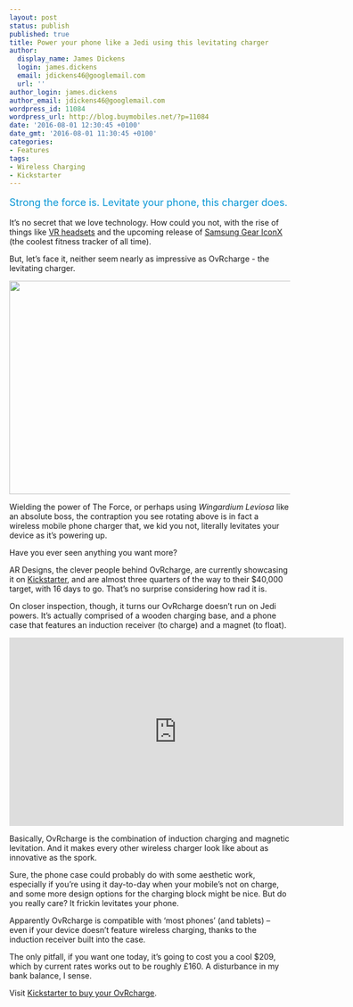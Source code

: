```yaml
---
layout: post
status: publish
published: true
title: Power your phone like a Jedi using this levitating charger
author:
  display_name: James Dickens
  login: james.dickens
  email: jdickens46@googlemail.com
  url: ''
author_login: james.dickens
author_email: jdickens46@googlemail.com
wordpress_id: 11084
wordpress_url: http://blog.buymobiles.net/?p=11084
date: '2016-08-01 12:30:45 +0100'
date_gmt: '2016-08-01 11:30:45 +0100'
categories:
- Features
tags:
- Wireless Charging
- Kickstarter
---
```

<p><span class="caption postStandFirst" style="color: #0896d5; line-height: 26px; font-size: 18px;">Strong the force is. Levitate your phone, this charger does.</span></p>
<p>It&rsquo;s no secret that we love technology. How could you not, with the rise of things like <a href="http://blog.buymobiles.net/features/the-vr-headset-buyers-guide" target="_blank">VR headsets</a> and the upcoming release of <a href="http://blog.buymobiles.net/features/samsung-gear-iconx-the-coolest-fitness-tracker-of-all-time" target="_blank">Samsung Gear IconX</a> (the coolest fitness tracker of all time).</p>
<p>But, let&rsquo;s face it, neither seem nearly as impressive as OvRcharge - the levitating charger.</p>
<p><img class="aligncenter" src="https://ksr-ugc.imgix.net/assets/013/019/287/8c925eba075429c7e450fe711189d650_original.gif?w=680&amp;fit=max&amp;v=1468215666&amp;q=92&amp;s=b62289fb8f2807f82912c3e96f129532" width="680" height="383" /></p>
<p>Wielding the power of The Force, or perhaps using <em>Wingardium Leviosa</em> like an absolute boss, the contraption you see rotating above is in fact a wireless mobile phone charger that, we kid you not, literally levitates your device as it&rsquo;s powering up.</p>
<p>Have you ever seen anything you want more?</p>
<p>AR Designs, the clever people behind OvRcharge, are currently showcasing it on <a href="https://www.kickstarter.com/projects/261307172/ovrcharge-levitating-wireless-charger" target="_blank">Kickstarter</a>, and are almost three quarters of the way to their $40,000 target, with 16 days to go. That&rsquo;s no surprise considering how rad it is.</p>
<p>On closer inspection, though, it turns our OvRcharge doesn&rsquo;t run on Jedi powers. It&rsquo;s actually comprised of a wooden charging base, and a phone case that features an induction receiver (to charge) and a magnet (to float).</p>
<p><iframe src="https://www.kickstarter.com/projects/261307172/ovrcharge-levitating-wireless-charger/widget/video.html" width="600" height="338" frameborder="0" scrolling="no"> </iframe></p>
<p>Basically, OvRcharge is the combination of induction charging and magnetic levitation. And it makes every other wireless charger look like about as innovative as the spork.</p>
<p>Sure, the phone case could probably do with some aesthetic work, especially if you&rsquo;re using it day-to-day when your mobile&rsquo;s not on charge, and some more design options for the charging block might be nice. But do you really care? It&nbsp;frickin levitates your phone.</p>
<p>Apparently OvRcharge is compatible with &lsquo;most phones&rsquo; (and tablets) &ndash; even if your device doesn&rsquo;t feature wireless charging, thanks to the induction receiver built into the case.</p>
<p>The only pitfall, if you want one today, it&rsquo;s going to cost you a cool $209, which by current rates works out to be roughly &pound;160. A&nbsp;disturbance&nbsp;in my bank balance, I sense.</p>
<p>Visit <a href="https://www.kickstarter.com/projects/261307172/ovrcharge-levitating-wireless-charger" target="_blank">Kickstarter to buy your&nbsp;OvRcharge</a>.</p>
